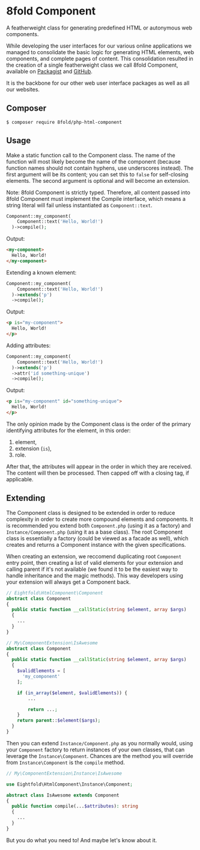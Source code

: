 # 8fold Component

A featherweight class for generating predefined HTML or autonymous web components.

While developing the user interfaces for our various online applications we managed to consolidate the basic logic for generating HTML elements, web components, and complete pages of content. This consolidation resulted in the creation of a single featherweight class we call 8fold Component, available on [Packagist](https://packagist.org/packages/8fold/php-html-component) and [GitHub](https://github.com/8fold/php-html-component).

It is the backbone for our other web user interface packages as well as all our websites.

## Composer

```
$ composer require 8fold/php-html-component
```

## Usage

Make a static function call to the Component class. The name of the function will most likely become the name of the component (because function names should not contain hyphens, use underscores instead). The first argument will be its content; you can set this to `false` for self-closing elements. The second argument is optional and will become an extension.

Note: 8fold Component is strictly typed. Therefore, all content passed into 8fold Component must implement the Compile interface, which means a string literal will fail unless instantiated as `Component::text`.

```php
Component::my_component(
    Component::text('Hello, World!')
  )->compile();
```

Output:

```html
<my-component>
  Hello, World!
</my-component>
```

Extending a known element:

```php
Component::my_component(
    Component::text('Hello, World!')
  )->extends('p')
  ->compile();
```

Output:

```html
<p is="my-component">
  Hello, World!
</p>
```

Adding attributes:

```php
Component::my_component(
    Component::text('Hello, World!')
  )->extends('p')
  ->attr('id something-unique')
  ->compile();
```

Output:

```html
<p is="my-component" id="something-unique">
  Hello, World!
</p>
```


The only opinion made by the Component class is the order of the primary identifying attributes for the element, in this order:

1. element,
2. extension (`is`),
3. role.

After that, the attributes will appear in the order in which they are received. The content will then be processed. Then capped off with a closing tag, if applicable.

## Extending

The Component class is designed to be extended in order to reduce complexity in order to create more compound elements and components. It is recommended you extend both `Component.php` (using it as a factory) and `Instance/Component.php` (using it as a base class). The root Component class is essentially a factory (could be viewed as a facade as well), which creates and returns a Component instance with the given specifications. 

When creating an extension, we reccomend duplicating root `Component` entry point, then creating a list of valid elements for your extension and calling parent if it's not available (we found it to be the easiest way to handle inheritance and the magic methods). This way developers using your extension will always get a Component back.

```php
// Eightfold\HtmlComponent\Component
abstract class Component
{
  public static function __callStatic(string $element, array $args)
  {
    ...
  }
}

// My\ComponentExtension\IsAwesome
abstract class Component
{
  public static function __callStatic(string $element, array $args)
  {
    $validElements = [
      'my_component'
    ];

    if (in_array($element, $validElements)) {
        ...

        return ...;
    }
    return parent::$element($args);
  }
}
```

Then you can extend `Instance/Component.php` as you normally would, using your `Component` factory to return instances of your own classes, that can leverage the `Instance\Component`. Chances are the method you will override from `Instance\Component` is the `compile` method.

```php
// My\ComponentExtension\Instance\IsAwesome

use Eightfold\HtmlComponent\Instance\Component;

abstract class IsAwesome extends Component
{
  public function compile(...$attributes): string
  {
    ...
  }
}
```

But you do what you need to! And maybe let's know about it.